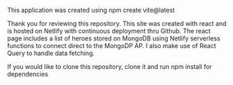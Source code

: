 This application was created using npm create vite@latest

Thank you for reviewing this repository. This site was created with react and is hosted on Netlify with continuous deployment thru Github. The react page includes a list of heroes stored on MongoDB using Netlify serverless functions to connect direct to the MongoDP AP. I also make use of React Query to handle data fetching.

If you would like to clone this repository, clone it and run npm install for dependencies
